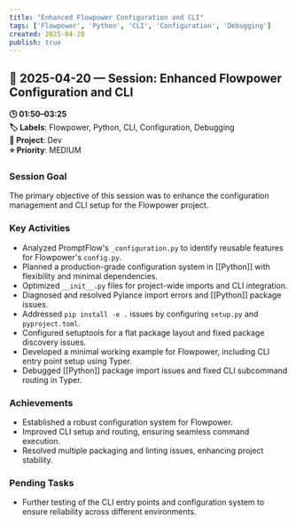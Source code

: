 ```yaml
---
title: "Enhanced Flowpower Configuration and CLI"
tags: ['Flowpower', 'Python', 'CLI', 'Configuration', 'Debugging']
created: 2025-04-20
publish: true
---
```


## 📅 2025-04-20 — Session: Enhanced Flowpower Configuration and CLI

**🕒 01:50–03:25**  
**🏷️ Labels**: Flowpower, Python, CLI, Configuration, Debugging  
**📂 Project**: Dev  
**⭐ Priority**: MEDIUM  


### Session Goal
The primary objective of this session was to enhance the configuration management and CLI setup for the Flowpower project.

### Key Activities
- Analyzed PromptFlow's `_configuration.py` to identify reusable features for Flowpower's `config.py`.
- Planned a production-grade configuration system in [[Python]] with flexibility and minimal dependencies.
- Optimized `__init__.py` files for project-wide imports and CLI integration.
- Diagnosed and resolved Pylance import errors and [[Python]] package issues.
- Addressed `pip install -e .` issues by configuring `setup.py` and `pyproject.toml`.
- Configured setuptools for a flat package layout and fixed package discovery issues.
- Developed a minimal working example for Flowpower, including CLI entry point setup using Typer.
- Debugged [[Python]] package import issues and fixed CLI subcommand routing in Typer.

### Achievements
- Established a robust configuration system for Flowpower.
- Improved CLI setup and routing, ensuring seamless command execution.
- Resolved multiple packaging and linting issues, enhancing project stability.

### Pending Tasks
- Further testing of the CLI entry points and configuration system to ensure reliability across different environments.
